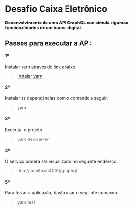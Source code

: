 <h1>Desafio Caixa Eletrônico </h1>
<b>Desenvolvimento de uma API GraphQL que simula algumas funcionalidades de um banco digital.</b>
<h2>Passos para executar a API:</h2>
 <h4>1º</h4>
  Instalar yarn através do link abaixo.
  <blockquote><a href="https://classic.yarnpkg.com/pt-BR/docs/install/#debian-stable">Instalar yarn</a></blockquote>

 <h4>2º</h4>
 Instalar as dependências com o comando a seguir.
  <blockquote>yarn</blockquote>

 <h4>3º</h4>
 Executar o projeto.
 <blockquote>yarn dev:server</blockquote>

  <h4>4º</h4>
  O serviço poderá ser visualizado no seguinte endereço.
   <blockquote>http://localhost:4000/graphql</blockquote>

  <h4>5º</h4>
  Para testar a aplicação, basta usar o seguinte comando.
   <blockquote>yarn test</blockquote>

